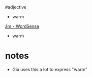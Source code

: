 #adjective 


- warm


[ấm‎ - WordSense](https://www.wordsense.eu/%E1%BA%A5m/)
- warm

# notes
- Gia uses this a lot to express "warm"

